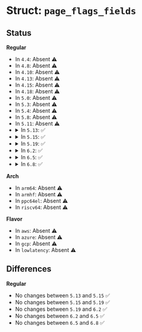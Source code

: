 # Struct: <code>page_flags_fields</code>

## Status
<b>Regular</b>
<ul>
<li>
In <code>4.4</code>: Absent ⚠️
</li>
<li>
In <code>4.8</code>: Absent ⚠️
</li>
<li>
In <code>4.10</code>: Absent ⚠️
</li>
<li>
In <code>4.13</code>: Absent ⚠️
</li>
<li>
In <code>4.15</code>: Absent ⚠️
</li>
<li>
In <code>4.18</code>: Absent ⚠️
</li>
<li>
In <code>5.0</code>: Absent ⚠️
</li>
<li>
In <code>5.3</code>: Absent ⚠️
</li>
<li>
In <code>5.4</code>: Absent ⚠️
</li>
<li>
In <code>5.8</code>: Absent ⚠️
</li>
<li>
In <code>5.11</code>: Absent ⚠️
</li>
<li>
<details>
<summary>In <code>5.13</code>: ✅</summary>

```c
struct page_flags_fields {
    int width;
    int shift;
    int mask;
    const struct printf_spec *spec;
    const char *name;
};
```
</details>
</li>
<li>
<details>
<summary>In <code>5.15</code>: ✅</summary>

```c
struct page_flags_fields {
    int width;
    int shift;
    int mask;
    const struct printf_spec *spec;
    const char *name;
};
```
</details>
</li>
<li>
<details>
<summary>In <code>5.19</code>: ✅</summary>

```c
struct page_flags_fields {
    int width;
    int shift;
    int mask;
    const struct printf_spec *spec;
    const char *name;
};
```
</details>
</li>
<li>
<details>
<summary>In <code>6.2</code>: ✅</summary>

```c
struct page_flags_fields {
    int width;
    int shift;
    int mask;
    const struct printf_spec *spec;
    const char *name;
};
```
</details>
</li>
<li>
<details>
<summary>In <code>6.5</code>: ✅</summary>

```c
struct page_flags_fields {
    int width;
    int shift;
    int mask;
    const struct printf_spec *spec;
    const char *name;
};
```
</details>
</li>
<li>
<details>
<summary>In <code>6.8</code>: ✅</summary>

```c
struct page_flags_fields {
    int width;
    int shift;
    int mask;
    const struct printf_spec *spec;
    const char *name;
};
```
</details>
</li>
</ul>
<b>Arch</b>
<ul>
<li>
In <code>arm64</code>: Absent ⚠️
</li>
<li>
In <code>armhf</code>: Absent ⚠️
</li>
<li>
In <code>ppc64el</code>: Absent ⚠️
</li>
<li>
In <code>riscv64</code>: Absent ⚠️
</li>
</ul>
<b>Flavor</b>
<ul>
<li>
In <code>aws</code>: Absent ⚠️
</li>
<li>
In <code>azure</code>: Absent ⚠️
</li>
<li>
In <code>gcp</code>: Absent ⚠️
</li>
<li>
In <code>lowlatency</code>: Absent ⚠️
</li>
</ul>

## Differences
<b>Regular</b>
<ul>
<li>
No changes between <code>5.13</code> and <code>5.15</code> ✅
</li>
<li>
No changes between <code>5.15</code> and <code>5.19</code> ✅
</li>
<li>
No changes between <code>5.19</code> and <code>6.2</code> ✅
</li>
<li>
No changes between <code>6.2</code> and <code>6.5</code> ✅
</li>
<li>
No changes between <code>6.5</code> and <code>6.8</code> ✅
</li>
</ul>
